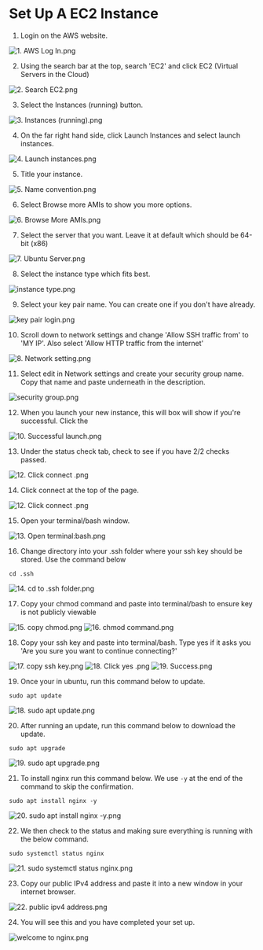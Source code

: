 # Set Up A EC2 Instance

1. Login on the AWS website.

![1. AWS Log In.png](img%2F1.%20AWS%20Log%20In.png)

2. Using the search bar at the top, search 'EC2' and click EC2 (Virtual Servers in the Cloud)

![2. Search EC2.png](img%2F2.%20Search%20EC2.png)

3. Select the Instances (running) button.

![3. Instances (running).png](img%2F3.%20Instances%20%28running%29.png)

4. On the far right hand side, click Launch Instances and select launch instances.

![4. Launch instances.png](img%2F4.%20Launch%20instances.png)

5. Title your instance.

![5. Name convention.png](img%2F5.%20Name%20convention.png)

6. Select Browse more AMIs to show you more options.

![6. Browse More AMIs.png](img%2F6.%20Browse%20More%20AMIs.png)

7. Select the server that you want. Leave it at default which should be 64-bit (x86)

![7. Ubuntu Server.png](img%2F7.%20Ubuntu%20Server.png)

8. Select the instance type which fits best.

![instance type.png](img%2Finstance%20type.png)

9. Select your key pair name. You can create one if you don't have already.

![key pair login.png](img%2Fkey%20pair%20login.png)

10. Scroll down to network settings and change 'Allow SSH traffic from' to 'MY IP'. Also select 'Allow HTTP traffic from the internet'

![8. Network setting.png](img%2F8.%20Network%20setting.png)

11. Select edit in Network settings and create your security group name. Copy that name and paste underneath in the description.

![security group.png](img%2Fsecurity%20group.png)

12. When you launch your new instance, this will box will show if you're successful. Click the 

![10. Successful launch.png](img%2F10.%20Successful%20launch.png)

13. Under the status check tab, check to see if you have 2/2 checks passed.

![12. Click connect .png](img%2F12.%20Click%20connect%20.png)

14. Click connect at the top of the page.

![12. Click connect .png](img%2F12.%20Click%20connect%20.png)

15. Open your terminal/bash window.

![13. Open terminal:bash.png](img%2F13.%20Open%20terminal%3Abash.png)

16. Change directory into your .ssh folder where your ssh key should be stored. Use the command below

```commandline
cd .ssh
```

![14. cd to .ssh folder.png](img%2F14.%20cd%20to%20.ssh%20folder.png)

17. Copy your chmod command and paste into terminal/bash to ensure key is not publicly viewable

![15. copy chmod.png](img%2F15.%20copy%20chmod.png)
![16. chmod command.png](img%2F16.%20chmod%20command.png)

18. Copy your ssh key and paste into terminal/bash. Type yes if it asks you 'Are you sure you want to continue connecting?'

![17. copy ssh key.png](img%2F17.%20copy%20ssh%20key.png)
![18. Click yes .png](img%2F18.%20Click%20yes%20.png)
![19. Success.png](img%2F19.%20Success.png)

19. Once your in ubuntu, run this command below to update.

```commandline
sudo apt update
```

![18. sudo apt update.png](img%2F18.%20sudo%20apt%20update.png)

20. After running an update, run this command below to download the update.

```commandline
sudo apt upgrade
```

![19. sudo apt upgrade.png](img%2F19.%20sudo%20apt%20upgrade.png)

21. To install nginx run this command below. We use `-y` at the end of the command to skip the confirmation.

```commandline
sudo apt install nginx -y
```

![20. sudo apt install nginx -y.png](img%2F20.%20sudo%20apt%20install%20nginx%20-y.png)

22. We then check to the status and making sure everything is running with the below command.

```commandline
sudo systemctl status nginx
```

![21. sudo systemctl status nginx.png](img%2F21.%20sudo%20systemctl%20status%20nginx.png)

23. Copy our public IPv4 address and paste it into a new window in your internet browser.

![22. public ipv4 address.png](img%2F22.%20public%20ipv4%20address.png)

24. You will see this and you have completed your set up.

![welcome to nginx.png](img%2Fwelcome%20to%20nginx.png)